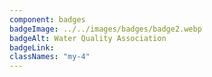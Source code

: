 ```yaml
---
component: badges
badgeImage: ../../images/badges/badge2.webp
badgeAlt: Water Quality Association
badgeLink: 
classNames: "my-4"
---
```

